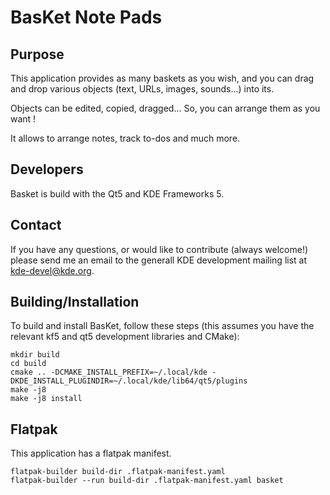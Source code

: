 # BasKet Note Pads

## Purpose

This application provides as many baskets as you wish, and you can drag and drop
various objects (text, URLs, images, sounds...)  into its.

Objects can be edited, copied, dragged... So, you can arrange them as you want !

It allows to arrange notes, track to-dos and much more.

## Developers

Basket is build with the Qt5 and KDE Frameworks 5.

## Contact

If you have any questions, or would like to contribute (always welcome!) please
send me an email to the generall KDE development mailing list at
kde-devel@kde.org.

## Building/Installation

To build and install BasKet, follow these steps (this assumes you have the relevant
kf5 and qt5 development libraries and CMake):

```
mkdir build
cd build
cmake .. -DCMAKE_INSTALL_PREFIX=~/.local/kde -DKDE_INSTALL_PLUGINDIR=~/.local/kde/lib64/qt5/plugins
make -j8
make -j8 install
```

## Flatpak

This application has a flatpak manifest.

```
flatpak-builder build-dir .flatpak-manifest.yaml
flatpak-builder --run build-dir .flatpak-manifest.yaml basket
```
